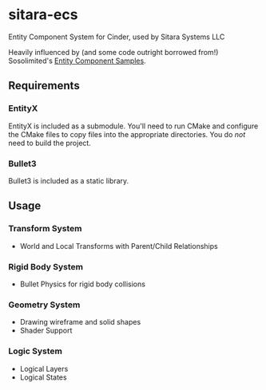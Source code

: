 # sitara-ecs
Entity Component System for Cinder, used by Sitara Systems LLC

Heavily influenced by (and some code outright borrowed from!) Sosolimited's [Entity Component Samples](https://github.com/sosolimited/Entity-Component-Samples).

## Requirements

### EntityX
EntityX is included as a submodule.  You'll need to run CMake and configure the CMake files to copy files into the appropriate directories.  You do *not* need to build the project.

### Bullet3
Bullet3 is included as a static library.

## Usage

### Transform System
- World and Local Transforms with Parent/Child Relationships

### Rigid Body System
- Bullet Physics for rigid body collisions

### Geometry System
- Drawing wireframe and solid shapes
- Shader Support

### Logic System
- Logical Layers
- Logical States
